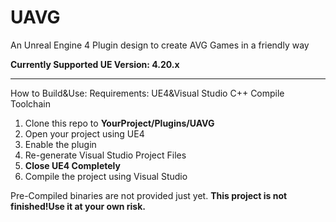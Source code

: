 # UAVG

An Unreal Engine 4 Plugin design to create AVG Games in a friendly way

**Currently Supported UE Version: 4.20.x**

---
How to Build&Use:
Requirements: UE4&Visual Studio C++ Compile Toolchain

 1. Clone this repo to **YourProject/Plugins/UAVG**
 2. Open your project using UE4
 3. Enable the plugin
 4. Re-generate Visual Studio Project Files
 5. **Close UE4 Completely**
 6. Compile the project using Visual Studio
 
Pre-Compiled binaries are not provided just yet.
**This project is not finished!Use it at your own risk.**
